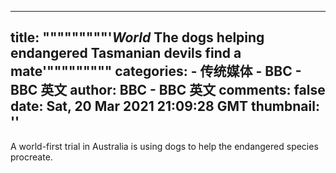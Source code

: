 
---
title: """""""""'_World_ The dogs helping endangered Tasmanian devils find a mate'"""""""""
categories: 
    - 传统媒体
    - BBC - BBC 英文
author: BBC - BBC 英文
comments: false
date: Sat, 20 Mar 2021 21:09:28 GMT
thumbnail: ''
---

<div>   
A world-first trial in Australia is using dogs to help the endangered species procreate.  
</div>
            